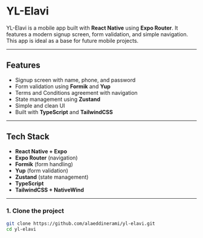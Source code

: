 # YL-Elavi

YL-Elavi is a mobile app built with **React Native** using **Expo Router**. It features a modern signup screen, form validation, and simple navigation. This app is ideal as a base for future mobile projects.

---

##  Features

-  Signup screen with name, phone, and password
-  Form validation using **Formik** and **Yup**
-  Terms and Conditions agreement with navigation
-  State management using **Zustand**
-  Simple and clean UI
-  Built with **TypeScript** and **TailwindCSS**

---

##  Tech Stack

- **React Native + Expo**
- **Expo Router** (navigation)
- **Formik** (form handling)
- **Yup** (form validation)
- **Zustand** (state management)
- **TypeScript**
- **TailwindCSS + NativeWind**

---

### 1. Clone the project

```bash
git clone https://github.com/alaeddinerami/yl-elavi.git
cd yl-elavi